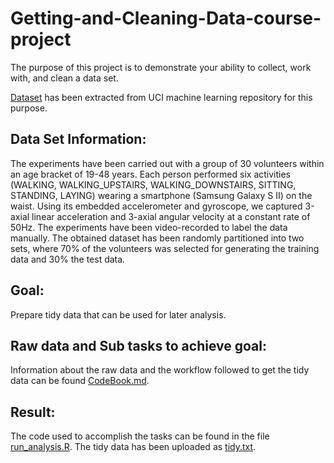 # Getting-and-Cleaning-Data-course-project
The purpose of this project is to demonstrate your ability to collect, work with, and clean a data set. 

[Dataset](http://archive.ics.uci.edu/ml/datasets/Human+Activity+Recognition+Using+Smartphones) has been extracted from UCI machine learning repository for this purpose.

## Data Set Information:

The experiments have been carried out with a group of 30 volunteers within an age bracket of 19-48 years. 
Each person performed six activities (WALKING, WALKING_UPSTAIRS, WALKING_DOWNSTAIRS, SITTING, STANDING, LAYING) wearing a smartphone 
(Samsung Galaxy S II) on the waist.  Using its embedded accelerometer and gyroscope, we captured 3-axial linear acceleration and 3-axial 
angular velocity at a constant rate of 50Hz. The experiments have been video-recorded to label the data manually. The obtained dataset 
has been randomly partitioned into two sets, where 70% of the volunteers was selected for generating the training data and 30% the 
test data. 

## Goal:
Prepare tidy data that can be used for later analysis. 

## Raw data and Sub tasks to achieve goal:
Information about the raw data and the workflow followed to get the tidy data can be found [CodeBook.md](https://github.com/szenitha/Getting-and-Cleaning-Data-course-project/blob/master/CodeBook.md).

## Result:
The code used to accomplish the tasks can be found in the file [run_analysis.R](https://github.com/szenitha/Getting-and-Cleaning-Data-course-project/blob/master/run_analysis.R). The tidy data has been uploaded as [tidy.txt](https://github.com/szenitha/Getting-and-Cleaning-Data-course-project/blob/master/tidy.txt).
